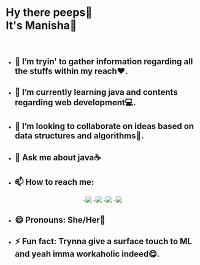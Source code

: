 <p text-align='center'><b><h1> Hy there peeps👋<br> It's Manisha🍕</h1></b></p><br>
    
    
  
- <b><h2>🔭 I’m tryin' to gather information regarding all the stuffs within my reach❤.</h2></b>
- <b><h2>🌱 I’m currently learning java and contents regarding web development💻.</h2></b>
- <b><h2>👯 I’m looking to collaborate on ideas based on data structures and algorithms📖.</h2></b>
- <b><h2>💬 Ask me about java☕</h2></b> 
- <b> <h2>📫 How to reach me: </h2></b>
<p align='center'>
-<a href = "https://www.linkedin.com/in/manisha-parichha-b528131bb/"><img src="https://img.icons8.com/cute-clipart/45/000000/linkedin.png"/></a>
-<a href = "https://twitter.com/Pmanny31"><img src="https://img.icons8.com/cotton/45/000000/twitter.png"/></a>
-<a href = "https://www.instagram.com/manisha_parichha/"><img src="https://img.icons8.com/color/45/000000/instagram-new.png"/></a>
-<a href = "https://www.facebook.com/angel.myra.908"><img src="https://img.icons8.com/fluent/48/000000/facebook-new.png"/></a></p>
    
- <b><h2>😄 Pronouns: She/Her🎀</h2></b>
- <b><h2> ⚡ Fun fact: Trynna give a surface touch to ML and yeah imma workaholic indeed😋.</h2></b>




